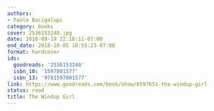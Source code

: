 ```yaml
---
authors:
- Paolo Bacigalupi
category: books
cover: 2536153240.jpg
date: 2018-09-19 22:10:11-07:00
end_date: 2018-10-05 18:55:23-07:00
format: hardcover
ids:
  goodreads: '2536153240'
  isbn_10: '1597801577'
  isbn_13: '9781597801577'
link: https://www.goodreads.com/book/show/6597651-the-windup-girl
status: read
title: The Windup Girl
---
```

